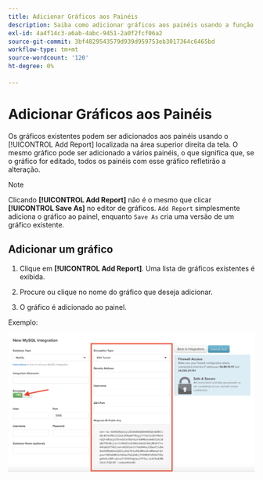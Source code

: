 ```yaml
---
title: Adicionar Gráficos aos Painéis
description: Saiba como adicionar gráficos aos painéis usando a função Adicionar relatório.
exl-id: 4a4f14c3-a6ab-4abc-9451-2a0f2fcf06a2
source-git-commit: 3bf4829543579d939d959753eb3017364c6465bd
workflow-type: tm+mt
source-wordcount: '120'
ht-degree: 0%

---
```


# Adicionar Gráficos aos Painéis

Os gráficos existentes podem ser adicionados aos painéis usando o [!UICONTROL Add Report] localizada na área superior direita da tela. O mesmo gráfico pode ser adicionado a vários painéis, o que significa que, se o gráfico for editado, todos os painéis com esse gráfico refletirão a alteração.

>[!NOTE]
>
>Clicando **[!UICONTROL Add Report]** não é o mesmo que clicar **[!UICONTROL Save As]** no editor de gráficos. `Add Report` simplesmente adiciona o gráfico ao painel, enquanto `Save As` cria uma versão de um gráfico existente.

## Adicionar um gráfico

1. Clique em **[!UICONTROL Add Report]**. Uma lista de gráficos existentes é exibida.

1. Procure ou clique no nome do gráfico que deseja adicionar.

1. O gráfico é adicionado ao painel.

Exemplo:

![adicionar gráfico](../../assets/sql-integration-encrypted-yes.png)

